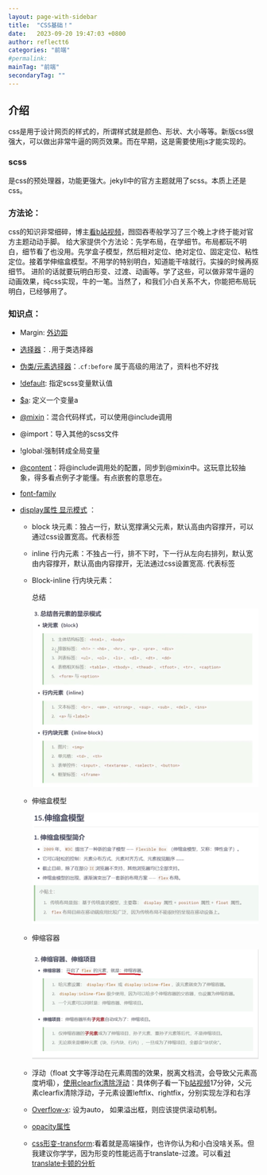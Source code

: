 ```yaml
---
layout: page-with-sidebar
title:  "CSS基础！"
date:   2023-09-20 19:47:03 +0800
author: reflectt6
categories: "前端"
#permalink: 
mainTag: "前端"
secondaryTag: ""
---
```


## 介绍

css是用于设计网页的样式的，所谓样式就是颜色、形状、大小等等。新版css很强大，可以做出非常牛逼的网页效果。而在早期，这是需要使用js才能实现的。

### scss
是css的预处理器，功能更强大。jekyll中的官方主题就用了scss。本质上还是css。


### 方法论：
css的知识非常细碎，博主[看b站视频](https://www.bilibili.com/video/BV1p84y1P7Z5?p=1&vd_source=071e91b448cc575bb2206174edc54928)，囫囵吞枣般学习了三个晚上才终于能对官方主题动动手脚。
给大家提供个方法论：先学布局，在学细节。布局都玩不明白，细节看了也没用。先学盒子模型，然后相对定位、绝对定位、固定定位、粘性定位。接着学伸缩盒模型。不用学的特别明白，知道能干啥就行。实操的时候再抠细节。
进阶的话就要玩明白形变、过渡、动画等。学了这些，可以做非常牛逼的动画效果，纯css实现，牛的一笔。当然了，和我们小白关系不大，你能把布局玩明白，已经够用了。

### 知识点：

- Margin: [外边距](https://zhuanlan.zhihu.com/p/75920564)

- [选择器](https://www.w3school.com.cn/css/css_selectors.asp)：`.`用于类选择器

- [伪类/元素选择器](https://blog.csdn.net/weixin_35753291/article/details/129614124)：.`cf:before` 属于高级的用法了，资料也不好找

- [!default](https://blog.csdn.net/QDY5945/article/details/102211495): 指定scss变量默认值

- [$a](https://www.bilibili.com/video/BV1Ci4y1d74K?p=6&vd_source=071e91b448cc575bb2206174edc54928): 定义一个变量a

- [@mixin](https://blog.csdn.net/feiying0canglang/article/details/125937808)：混合代码样式，可以使用@include调用

- @import：导入其他的scss文件

- !global:强制转成全局变量

- [@content](https://blog.csdn.net/hide_in_darkness/article/details/107543887)：将@include调用处的配置，同步到@mixin中。这玩意比较抽象，得多看点例子才能懂。有点嵌套的意思在。

- [font-family](https://blog.csdn.net/Merciful_Lion/article/details/123310499)

- [display属性 显示模式](https://www.bilibili.com/video/BV1p84y1P7Z5?p=114&vd_source=071e91b448cc575bb2206174edc54928) ：

    - block 块元素：独占一行，默认宽撑满父元素，默认高由内容撑开，可以通过css设置宽高。代表标签  <div>

    - inline 行内元素：不独占一行，排不下时，下一行从左向右排列，默认宽由内容撑开，默认高由内容撑开，无法通过css设置宽高. 代表标签 <span>

    - Block-inline 行内块元素：

      总结

      ![image-20230908192611586](/assets/images/2023-09-26-CSS知识点/image-20230908192611586.png)

    - 伸缩盒模型

      ![image-20230908195728721](/assets/images/2023-09-26-CSS知识点/image-20230908195728721.png)

    - 伸缩容器

      ![image-20230908200739448](/assets/images/2023-09-26-CSS知识点/image-20230908200739448.png)

    - 浮动（float 文字等浮动在元素周围的效果，脱离文档流，会导致父元素高度坍塌），[使用clearfix清除浮动](https://blog.csdn.net/weixin_41041379/article/details/81871980)：具体例子看一下[b站视频](https://www.bilibili.com/video/BV1p84y1P7Z5?p=149&vd_source=071e91b448cc575bb2206174edc54928)17分钟，父元素clearfix清除浮动，子元素设置leftfix、rightfix，分别实现左浮和右浮

    - [Overflow-x](https://www.runoob.com/cssref/css3-pr-overflow-x.html): 设为auto， 如果溢出框，则应该提供滚动机制。

    - [opacity属性](https://10.1pxeye.com/css-opacity/)
    - [css形变-transform](https://blog.csdn.net/chunxiaqiudong5/article/details/104049484):看着就是高端操作，也许你认为和小白没啥关系。但我建议你学学，因为形变的性能远高于translate-过渡。可以看[对translate卡顿的分析](https://blog.csdn.net/weixin_45689946/article/details/122167495)